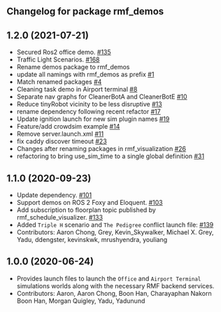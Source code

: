 ## Changelog for package rmf_demos

1.2.0 (2021-07-21)
------------------
* Secured Ros2 office demo. [#135](https://github.com/osrf/rmf_demos/pull/135)
* Traffic Light Scenarios. [#168](https://github.com/osrf/rmf_demos/pull/168)
* Rename demos package to rmf_demos
* update all namings with rmf_demos as prefix [#1](https://github.com/open-rmf/rmf_demos/pull/1)
* Match renamed packages [#4](https://github.com/open-rmf/rmf_demos/pull/4)
* Cleaning task demo in Airport terminal [#8](https://github.com/open-rmf/rmf_demos/pull/8)
* Separate nav graphs for CleanerBotA and CleanerBotE [#10](https://github.com/open-rmf/rmf_demos/pull/10)
* Reduce tinyRobot vicinity to be less disruptive [#13](https://github.com/open-rmf/rmf_demos/pull/13)
* rename dependency following recent refactor [#17](https://github.com/open-rmf/rmf_demos/pull/17)
* Update ignition launch for new sim plugin names [#19](https://github.com/open-rmf/rmf_demos/pull/19)
* Feature/add crowdsim example [#14](https://github.com/open-rmf/rmf_demos/pull/14)
* Remove server.launch.xml [#11](https://github.com/open-rmf/rmf_demos/pull/11)
* fix caddy discover timeout [#23](https://github.com/open-rmf/rmf_demos/pull/23)
* Changes after renaming packages in rmf_visualization [#26](https://github.com/open-rmf/rmf_demos/pull/26)
* refactoring to bring use_sim_time to a single global definition [#31](https://github.com/open-rmf/rmf_demos/pull/31)

1.1.0 (2020-09-23)
------------------
* Update dependency. [#101](https://github.com/osrf/rmf_demos/pull/101)
* Support demos on ROS 2 Foxy and Eloquent. [#103](https://github.com/osrf/rmf_demos/pull/103)
* Add subscription to floorplan topic published by rmf_schedule_visualizer. [#133](https://github.com/osrf/rmf_demos/pull/133)
* Added `Triple H` scenario and `The Pedigree` conflict launch file: [#139](https://github.com/osrf/rmf_demos/pull/139)
* Contributors: Aaron Chong, Grey, Kevin_Skywalker, Michael X. Grey, Yadu, ddengster, kevinskwk, mrushyendra, youliang

1.0.0 (2020-06-24)
------------------
* Provides launch files to launch the `Office` and `Airport Terminal` simulations worlds along with the necessary RMF backend services.
* Contributors: Aaron, Aaron Chong, Boon Han, Charayaphan Nakorn Boon Han, Morgan Quigley, Yadu, Yadunund
